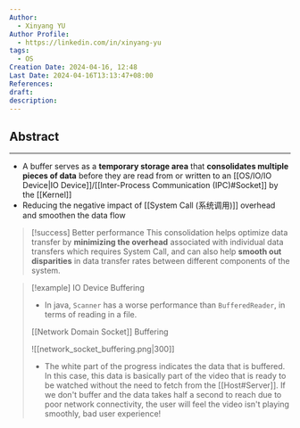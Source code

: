 ```yaml
---
Author:
  - Xinyang YU
Author Profile:
  - https://linkedin.com/in/xinyang-yu
tags:
  - OS
Creation Date: 2024-04-16, 12:48
Last Date: 2024-04-16T13:13:47+08:00
References: 
draft: 
description: 
---
```

## Abstract
---
- A buffer serves as a **temporary storage area** that **consolidates multiple pieces of data** before they are read from or written to an [[OS/IO/IO Device|IO Device]]/[[Inter-Process Communication (IPC)#Socket]] by the [[Kernel]]
- Reducing the negative impact of [[System Call (系统调用)]] overhead and smoothen the data flow

>[!success] Better performance
> This consolidation helps optimize data transfer by **minimizing the overhead** associated with individual data transfers which requires System Call, and can also help **smooth out disparities** in data transfer rates between different components of the system.

>[!example]
> IO Device Buffering
> - In java, `Scanner` has a worse performance than `BufferedReader`, in terms of reading in a file. 
> 
> [[Network Domain Socket]] Buffering
> 
> ![[network_socket_buffering.png|300]]
> - The white part of the progress indicates the data that is buffered. In this case, this data is basically part of the video that is ready to be watched without the need to fetch from the [[Host#Server]]. If we don't buffer and the data takes half a second to reach due to poor network connectivity, the user will feel the video isn't playing smoothly, bad user experience!
>